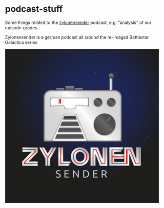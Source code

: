 # podcast-stuff

Some things related to the [zylonensender](https://zahlensender.net/bsg) podcast, e.g. "analysis" of our episode-grades.

Zylonensender is a german podcast all around the re-imaged Battlestar Galactica series.  

![zylonensender](https://github.com/Japhiolite/podcast-stuff/blob/master/imgs/Zylonensender_3000x3000.png)
